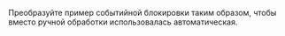 Преобразуйте пример событийной блокировки таким образом, чтобы вместо ручной обработки использовалась автоматическая. 
